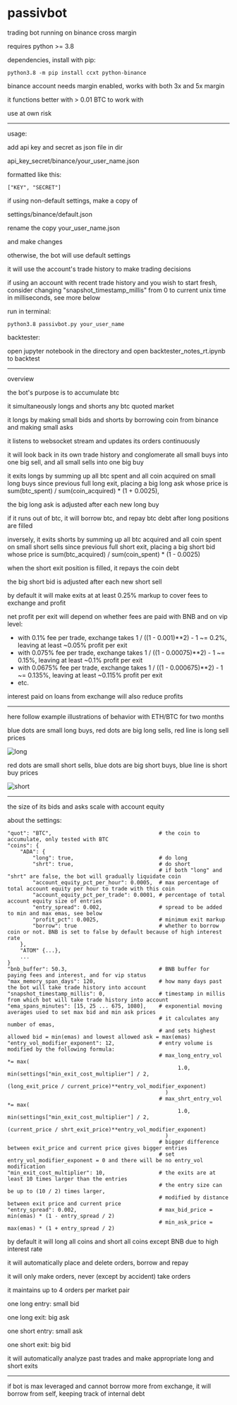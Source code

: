 # passivbot
trading bot running on binance cross margin


requires python >= 3.8


dependencies, install with pip:


`python3.8 -m pip install ccxt python-binance`


binance account needs margin enabled,
works with both 3x and 5x margin

it functions better with > 0.01 BTC to work with

use at own risk

------------------------------------------------------------------

usage:

add api key and secret as json file in dir

api_key_secret/binance/your_user_name.json

formatted like this:

`["KEY", "SECRET"]`


if using non-default settings, make a copy of

settings/binance/default.json

rename the copy your_user_name.json

and make changes

otherwise, the bot will use default settings

it will use the account's trade history to make trading decisions

if using an account with recent trade history and you wish to start fresh,
consider changing "snapshot_timestamp_millis" from 0 to current unix time in milliseconds, see more below

run in terminal:

`python3.8 passivbot.py your_user_name`



backtester:

open jupyter notebook in the directory and open backtester_notes_rt.ipynb to backtest

------------------------------------------------------------------
overview

the bot's purpose is to accumulate btc

it simultaneously longs and shorts any btc quoted market

it longs by making small bids and shorts by borrowing coin from binance and making small asks

it listens to websocket stream and updates its orders continuously

it will look back in its own trade history and conglomerate all small buys into one big sell, and all small sells into one big buy

it exits longs by summing up all btc spent and all coin acquired on small long buys since previous full long exit,
placing a big long ask whose price is sum(btc_spent) / sum(coin_acquired) * (1 + 0.0025),

the big long ask is adjusted after each new long buy

if it runs out of btc, it will borrow btc, and repay btc debt after long positions are filled

inversely,
it exits shorts by summing up all btc acquired and all coin spent on small short sells since previous full short exit,
placing a big short bid whose price is sum(btc_acquired) / sum(coin_spent) * (1 - 0.0025)

when the short exit position is filled, it repays the coin debt

the big short bid is adjusted after each new short sell

by default it will make exits at at least 0.25% markup to cover fees to exchange and profit

net profit per exit will depend on whether fees are paid with BNB and on vip level:

- with 0.1% fee per trade, exchange takes 1 / ((1 - 0.001)**2) - 1 ~= 0.2%, leaving at least ~0.05% profit per exit
- with 0.075% fee per trade, exchange takes 1 / ((1 - 0.00075)**2) - 1 ~= 0.15%, leaving at least ~0.1% profit per exit
- with 0.0675% fee per trade, exchange takes 1 / ((1 - 0.000675)**2) - 1 ~= 0.135%, leaving at least ~0.115% profit per exit
- etc.


interest paid on loans from exchange will also reduce profits

----------------------------------------------------------------------------------------

here follow example illustrations of behavior with ETH/BTC for two months

blue dots are small long buys, red dots are big long sells, red line is long sell prices

![long](/docs/ethbtc_long.png)



red dots are small short sells, blue dots are big short buys, blue line is short buy prices

![short](/docs/ethbtc_shrt.png/)







------------------------------------------------------------------
the size of its bids and asks scale with account equity


about the settings:

    "quot": "BTC",                                  # the coin to accumulate, only tested with BTC
    "coins": {
        "ADA": {
            "long": true,                           # do long
            "shrt": true,                           # do short
                                                    # if both "long" and "shrt" are false, the bot will gradually liquidate coin
            "account_equity_pct_per_hour": 0.0005,  # max percentage of total account equity per hour to trade with this coin
            "account_equity_pct_per_trade": 0.0001, # percentage of total account equity size of entries
            "entry_spread": 0.002,                  # spread to be added to min and max emas, see below
            "profit_pct": 0.0025,                   # minimum exit markup
            "borrow": true                          # whether to borrow coin or not. BNB is set to false by default because of high interest rate
        },
        "ATOM" {...},
        ...
    }
    "bnb_buffer": 50.3,                             # BNB buffer for paying fees and interest, and for vip status
    "max_memory_span_days": 120,                    # how many days past the bot will take trade history into account
    "snapshot_timestamp_millis": 0,                 # timestamp in millis from which bot will take trade history into account
    "ema_spans_minutes": [15, 25 ... 675, 1080],    # exponential moving averages used to set max bid and min ask prices
                                                    # it calculates any number of emas,
                                                    # and sets highest allowed bid = min(emas) and lowest allowed ask = max(emas)
    "entry_vol_modifier_exponent": 12,              # entry volume is modified by the following formula:
                                                    # max_long_entry_vol *= max(
                                                          1.0, min(settings["min_exit_cost_multiplier"] / 2,
                                                                   (long_exit_price / current_price)**entry_vol_modifier_exponent)
                                                      )
                                                    # max_shrt_entry_vol *= max(
                                                          1.0, min(settings["min_exit_cost_multiplier"] / 2,
                                                                   (current_price / shrt_exit_price)**entry_vol_modifier_exponent)
                                                      )
                                                    # bigger difference between exit_price and current price gives bigger entries
                                                    # set entry_vol_modifier_exponent = 0 and there will be no entry_vol modification
    "min_exit_cost_multiplier": 10,                 # the exits are at least 10 times larger than the entries
                                                    # the entry size can be up to (10 / 2) times larger,
                                                    # modified by distance between exit price and current price
    "entry_spread": 0.002,                          # max_bid_price = min(emas) * (1 - entry_spread / 2)
                                                    # min_ask_price = max(emas) * (1 + entry_spread / 2)









by default it will long all coins and short all coins except BNB due to high interest rate

it will automatically place and delete orders, borrow and repay

it will only make orders, never (except by accident) take orders

it maintains up to 4 orders per market pair


one long entry: small bid

one long exit: big ask

one short entry: small ask

one short exit: big bid

it will automatically analyze past trades and make appropriate long and short exits

-------------------------------------------------------------------------

if bot is max leveraged and cannot borrow more from exchange, it will borrow from self, keeping track of internal debt

